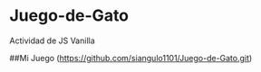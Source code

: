 # Juego-de-Gato
Actividad de JS Vanilla

##Mi Juego (https://github.com/siangulo1101/Juego-de-Gato.git)

